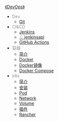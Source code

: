 [《DevOps》](docs/DevOps/index.md)

- <font color="#8f8f8f">Dev</font>
  - [Git](docs/DevOps/Dev/Git.md)
- <font color="#8f8f8f">CI&CD</font>
  - [Jenkins](docs/DevOps/CI&CD/Jenkins.md)
  - [♢ jenkinsapi](docs/DevOps/CI&CD/^jenkinsapi.md)
  - [GitHub Actions](docs/DevOps/CI&CD/GitHub-Actions.md)
- <font color="#8f8f8f">容器</font>
  - [简介](docs/DevOps/容器/简介.md)
  - [Docker](docs/DevOps/容器/Docker.md)
  - [Docker镜像](docs/DevOps/容器/Docker镜像.md)
  - [Docker Compose](docs/DevOps/容器/Docker-Compose.md)
- <font color="#8f8f8f">k8s</font>
  - [简介](docs/DevOps/k8s/简介.md)
  - [安装](docs/DevOps/k8s/安装.md)
  - [Pod](docs/DevOps/k8s/Pod.md)
  - [Network](docs/DevOps/k8s/Network.md)
  - [Volume](docs/DevOps/k8s/Volume.md)
  - [插件](docs/DevOps/k8s/插件.md)
  - [Rancher](docs/DevOps/k8s/Rancher.md)
